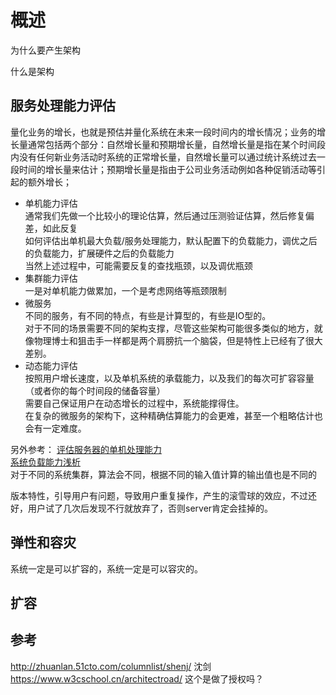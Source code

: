 # 概述

为什么要产生架构

什么是架构

## 服务处理能力评估

量化业务的增长，也就是预估并量化系统在未来一段时间内的增长情况；业务的增长量通常包括两个部分：自然增长量和预期增长量，自然增长量是指在某个时间段内没有任何新业务活动时系统的正常增长量，自然增长量可以通过统计系统过去一段时间的增长量来估计；预期增长量是指由于公司业务活动例如各种促销活动等引起的额外增长；

- 单机能力评估  
  通常我们先做一个比较小的理论估算，然后通过压测验证估算，然后修复偏差，如此反复  
  如何评估出单机最大负载/服务处理能力，默认配置下的负载能力，调优之后的负载能力，扩展硬件之后的负载能力  
  当然上述过程中，可能需要反复的查找瓶颈，以及调优瓶颈  
- 集群能力评估  
  一是对单机能力做累加，一个是考虑网络等瓶颈限制  
- 微服务  
  不同的服务，有不同的特点，有些是计算型的，有些是IO型的。  
  对于不同的场景需要不同的架构支撑，尽管这些架构可能很多类似的地方，就像物理博士和狙击手一样都是两个肩膀抗一个脑袋，但是特性上已经有了很大差别。  
- 动态能力评估  
  按照用户增长速度，以及单机系统的承载能力，以及我们的每次可扩容容量（或者你的每个时间段的储备容量）  
  需要自己保证用户在动态增长的过程中，系统能撑得住。  
  在复杂的微服务的架构下，这种精确估算能力的会更难，甚至一个粗略估计也会有一定难度。  

另外参考：
[评估服务器的单机处理能力](https://cloud.tencent.com/developer/article/1176862)  
[系统负载能力浅析](https://blog.csdn.net/u013063153/article/details/53728904)  
对于不同的系统集群，算法会不同，根据不同的输入值计算的输出值也是不同的  

  版本特性，引导用户有问题，导致用户重复操作，产生的滚雪球的效应，不过还好，用户试了几次后发现不行就放弃了，否则server肯定会挂掉的。

## 弹性和容灾

  系统一定是可以扩容的，系统一定是可以容灾的。

## 扩容

## 参考

http://zhuanlan.51cto.com/columnlist/shenj/ 沈剑  
https://www.w3cschool.cn/architectroad/ 这个是做了授权吗？  